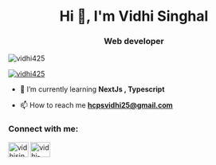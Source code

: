 <h1 align="center">Hi 👋, I'm Vidhi Singhal</h1>
<h3 align="center">Web developer</h3>

<p align="left"> <img src="https://komarev.com/ghpvc/?username=vidhi425&label=Profile%20views&color=0e75b6&style=flat" alt="vidhi425" /> </p>

<p align="left"> <a href="https://github.com/ryo-ma/github-profile-trophy"><img src="https://github-profile-trophy.vercel.app/?username=vidhi425" alt="vidhi425" /></a> </p>

- 🌱 I’m currently learning **NextJs , Typescript**

- 📫 How to reach me **hcpsvidhi25@gmail.com**

<h3 align="left">Connect with me:</h3>
<p align="left">
<a href="https://twitter.com/vidhisinghal04" target="blank"><img align="center" src="https://raw.githubusercontent.com/rahuldkjain/github-profile-readme-generator/master/src/images/icons/Social/twitter.svg" alt="vidhisinghal04" height="30" width="40" /></a>
<a href="https://linkedin.com/in/vidhi-singhal-a27a44287" target="blank"><img align="center" src="https://raw.githubusercontent.com/rahuldkjain/github-profile-readme-generator/master/src/images/icons/Social/linked-in-alt.svg" alt="vidhi-singhal-a27a44287" height="30" width="40" /></a>
